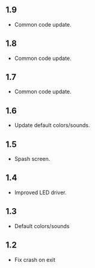 ## 1.9
 - Common code update.
## 1.8
 - Common code update.
## 1.7
 - Common code update.
## 1.6
 - Update default colors/sounds.
## 1.5
 - Spash screen.
## 1.4
 - Improved LED driver.
## 1.3
 - Default colors/sounds
## 1.2
 - Fix crash on exit
